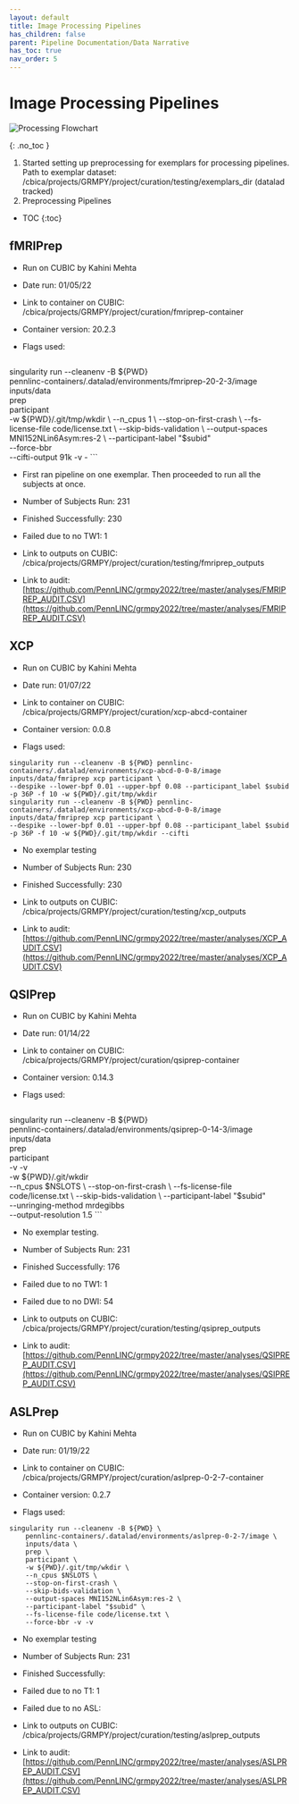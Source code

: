 ```yaml
---
layout: default
title: Image Processing Pipelines
has_children: false
parent: Pipeline Documentation/Data Narrative
has_toc: true 
nav_order: 5
---
```


# Image Processing Pipelines
<img src="/grmpy2022/assets/images/grmpyflowchart.png" alt="Processing Flowchart"> 

{: .no_toc }
1. Started setting up preprocessing for exemplars for processing pipelines. Path to exemplar dataset: /cbica/projects/GRMPY/project/curation/testing/exemplars_dir (datalad tracked)
2. Preprocessing Pipelines 

* TOC
{:toc}

## fMRIPrep 

- Run on CUBIC by Kahini Mehta

- Date run: 01/05/22

- Link to container on CUBIC: /cbica/projects/GRMPY/project/curation/fmriprep-container

- Container version: 20.2.3

- Flags used: 

    ```
singularity run --cleanenv -B ${PWD} \
    pennlinc-containers/.datalad/environments/fmriprep-20-2-3/image \
    inputs/data \
    prep \
    participant \
    -w ${PWD}/.git/tmp/wkdir \
    --n_cpus 1 \
    --stop-on-first-crash \
    --fs-license-file code/license.txt \
    --skip-bids-validation \
    --output-spaces MNI152NLin6Asym:res-2 \
    --participant-label "$subid" \
    --force-bbr \
    --cifti-output 91k -v -
    ```

- First ran  pipeline on one exemplar. Then proceeded to run all the subjects at once. 

- Number of Subjects Run: 231

- Finished Successfully: 230

- Failed due to no TW1: 1

- Link to outputs on CUBIC: /cbica/projects/GRMPY/project/curation/testing/fmriprep_outputs

- Link to audit: [https://github.com/PennLINC/grmpy2022/tree/master/analyses/FMRIPREP_AUDIT.CSV](https://github.com/PennLINC/grmpy2022/tree/master/analyses/FMRIPREP_AUDIT.CSV)



## XCP 

- Run on CUBIC by Kahini Mehta

- Date run: 01/07/22

- Link to container on CUBIC: /cbica/projects/GRMPY/project/curation/xcp-abcd-container

- Container version: 0.0.8 

- Flags used: 

``` 
singularity run --cleanenv -B ${PWD} pennlinc-containers/.datalad/environments/xcp-abcd-0-0-8/image inputs/data/fmriprep xcp participant \
--despike --lower-bpf 0.01 --upper-bpf 0.08 --participant_label $subid -p 36P -f 10 -w ${PWD}/.git/tmp/wkdir
singularity run --cleanenv -B ${PWD} pennlinc-containers/.datalad/environments/xcp-abcd-0-0-8/image inputs/data/fmriprep xcp participant \
--despike --lower-bpf 0.01 --upper-bpf 0.08 --participant_label $subid -p 36P -f 10 -w ${PWD}/.git/tmp/wkdir --cifti 
```

- No exemplar testing

- Number of Subjects Run: 230

- Finished Successfully: 230

- Link to outputs on CUBIC: /cbica/projects/GRMPY/project/curation/testing/xcp_outputs

- Link to audit: [https://github.com/PennLINC/grmpy2022/tree/master/analyses/XCP_AUDIT.CSV](https://github.com/PennLINC/grmpy2022/tree/master/analyses/XCP_AUDIT.CSV)


##  QSIPrep 

- Run on CUBIC by Kahini Mehta

- Date run:  01/14/22

- Link to container on CUBIC: /cbica/projects/GRMPY/project/curation/qsiprep-container

- Container version: 0.14.3

- Flags used: 

  ```
singularity run --cleanenv -B ${PWD} \
    pennlinc-containers/.datalad/environments/qsiprep-0-14-3/image \
    inputs/data \
    prep \
    participant \
    -v -v \
    -w ${PWD}/.git/wkdir \
    --n_cpus $NSLOTS \
    --stop-on-first-crash \
    --fs-license-file code/license.txt \
    --skip-bids-validation \
    --participant-label "$subid" \
    --unringing-method mrdegibbs \
    --output-resolution 1.5
    ```

- No exemplar testing.

- Number of Subjects Run: 231

- Finished Successfully: 176

- Failed due to no TW1: 1

- Failed due to no DWI: 54

- Link to outputs on CUBIC: /cbica/projects/GRMPY/project/curation/testing/qsiprep_outputs

- Link to audit: [https://github.com/PennLINC/grmpy2022/tree/master/analyses/QSIPREP_AUDIT.CSV](https://github.com/PennLINC/grmpy2022/tree/master/analyses/QSIPREP_AUDIT.CSV)

## ASLPrep 

- Run on CUBIC by Kahini Mehta

- Date run: 01/19/22

- Link to container on CUBIC: /cbica/projects/GRMPY/project/curation/aslprep-0-2-7-container

- Container version: 0.2.7

- Flags used: 

``` 
singularity run --cleanenv -B ${PWD} \
    pennlinc-containers/.datalad/environments/aslprep-0-2-7/image \
    inputs/data \
    prep \
    participant \
    -w ${PWD}/.git/tmp/wkdir \
    --n_cpus $NSLOTS \
    --stop-on-first-crash \
    --skip-bids-validation \
    --output-spaces MNI152NLin6Asym:res-2 \
    --participant-label "$subid" \
    --fs-license-file code/license.txt \
    --force-bbr -v -v 
```

- No exemplar testing

- Number of Subjects Run: 231

- Finished Successfully: 

- Failed due to no T1: 1

- Failed due to no ASL: 

- Link to outputs on CUBIC: /cbica/projects/GRMPY/project/curation/testing/aslprep_outputs

- Link to audit: [https://github.com/PennLINC/grmpy2022/tree/master/analyses/ASLPREP_AUDIT.CSV](https://github.com/PennLINC/grmpy2022/tree/master/analyses/ASLPREP_AUDIT.CSV)


